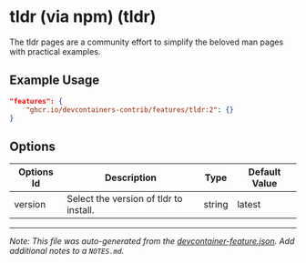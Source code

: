 
# tldr (via npm) (tldr)

The tldr pages are a community effort to simplify the beloved man pages with practical examples.

## Example Usage

```json
"features": {
    "ghcr.io/devcontainers-contrib/features/tldr:2": {}
}
```

## Options

| Options Id | Description | Type | Default Value |
|-----|-----|-----|-----|
| version | Select the version of tldr to install. | string | latest |



---

_Note: This file was auto-generated from the [devcontainer-feature.json](https://github.com/devcontainers-contrib/features/blob/main/src/tldr/devcontainer-feature.json).  Add additional notes to a `NOTES.md`._
